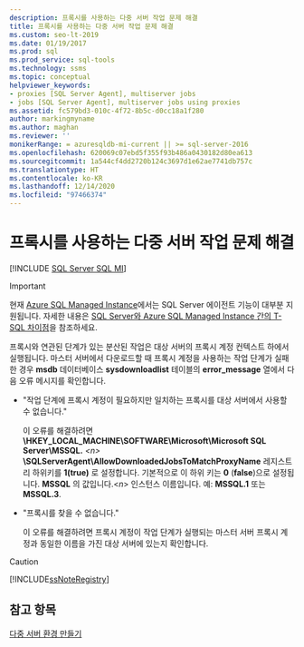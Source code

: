 ```yaml
---
description: 프록시를 사용하는 다중 서버 작업 문제 해결
title: 프록시를 사용하는 다중 서버 작업 문제 해결
ms.custom: seo-lt-2019
ms.date: 01/19/2017
ms.prod: sql
ms.prod_service: sql-tools
ms.technology: ssms
ms.topic: conceptual
helpviewer_keywords:
- proxies [SQL Server Agent], multiserver jobs
- jobs [SQL Server Agent], multiserver jobs using proxies
ms.assetid: fc579bd3-010c-4f72-8b5c-d0cc18a1f280
author: markingmyname
ms.author: maghan
ms.reviewer: ''
monikerRange: = azuresqldb-mi-current || >= sql-server-2016
ms.openlocfilehash: 620069c07ebd5f355f93b486a0430182d80ea613
ms.sourcegitcommit: 1a544cf4dd2720b124c3697d1e62ae7741db757c
ms.translationtype: HT
ms.contentlocale: ko-KR
ms.lasthandoff: 12/14/2020
ms.locfileid: "97466374"
---
```

# <a name="troubleshoot-multiserver-jobs-that-use-proxies"></a>프록시를 사용하는 다중 서버 작업 문제 해결
[!INCLUDE [SQL Server SQL MI](../../includes/applies-to-version/sql-asdbmi.md)]

> [!IMPORTANT]  
> 현재 [Azure SQL Managed Instance](/azure/sql-database/sql-database-managed-instance)에서는 SQL Server 에이전트 기능이 대부분 지원됩니다. 자세한 내용은 [SQL Server와 Azure SQL Managed Instance 간의 T-SQL 차이점](/azure/sql-database/sql-database-managed-instance-transact-sql-information#sql-server-agent)을 참조하세요.

프록시와 연관된 단계가 있는 분산된 작업은 대상 서버의 프록시 계정 컨텍스트 하에서 실행됩니다. 마스터 서버에서 다운로드할 때 프록시 계정을 사용하는 작업 단계가 실패한 경우 **msdb** 데이터베이스 **sysdownloadlist** 테이블의 **error_message** 열에서 다음 오류 메시지를 확인합니다.  
  
-   "작업 단계에 프록시 계정이 필요하지만 일치하는 프록시를 대상 서버에서 사용할 수 없습니다."  
  
    이 오류를 해결하려면 **\HKEY_LOCAL_MACHINE\SOFTWARE\Microsoft\Microsoft SQL Server\MSSQL.** _\<n\>_ **\SQLServerAgent\AllowDownloadedJobsToMatchProxyName** 레지스트리 하위키를 **1(true)** 로 설정합니다. 기본적으로 이 하위 키는 **0** (**false**)으로 설정됩니다. **MSSQL** 의 값입니다.\<*n*> 인스턴스 이름입니다. 예: **MSSQL.1** 또는 **MSSQL.3**.  
  
-   "프록시를 찾을 수 없습니다."  
  
    이 오류를 해결하려면 프록시 계정이 작업 단계가 실행되는 마스터 서버 프록시 계정과 동일한 이름을 가진 대상 서버에 있는지 확인합니다.  
  
> [!CAUTION]  
> [!INCLUDE[ssNoteRegistry](../../includes/ssnoteregistry-md.md)]  
  
## <a name="see-also"></a>참고 항목  
[다중 서버 환경 만들기](../../ssms/agent/create-a-multiserver-environment.md)  
